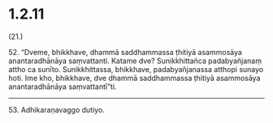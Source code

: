 # 1.2.11

(21.)

52\. “Dveme, bhikkhave, dhammā saddhammassa ṭhitiyā asammosāya anantaradhānāya saṃvattanti. Katame dve? Sunikkhittañca padabyañjanaṃ attho ca sunīto. Sunikkhittassa, bhikkhave, padabyañjanassa atthopi sunayo hoti. Ime kho, bhikkhave, dve dhammā saddhammassa ṭhitiyā asammosāya anantaradhānāya saṃvattantī”ti.

---

53\. Adhikaraṇavaggo dutiyo.

